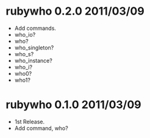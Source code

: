 # rubywho 0.2.0 2011/03/09
 * Add commands.
  * who_io?
  * who?
  * who_singleton?
  * who_s?
  * who_instance?
  * who_i?
  * who0?
  * who1?
	
# rubywho 0.1.0 2011/03/09
 * 1st Release.
 * Add command, who?
	
